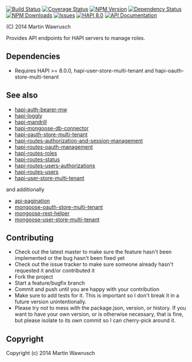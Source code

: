 [![Build Status](https://travis-ci.org/codedoctor/hapi-routes-roles.svg?branch=master)](https://travis-ci.org/codedoctor/hapi-routes-roles)
[![Coverage Status](https://img.shields.io/coveralls/codedoctor/hapi-routes-roles.svg)](https://coveralls.io/r/codedoctor/hapi-routes-roles)
[![NPM Version](http://img.shields.io/npm/v/hapi-routes-roles.svg)](https://www.npmjs.org/package//hapi-routes-roles)
[![Dependency Status](https://gemnasium.com/codedoctor/hapi-routes-roles.svg)](https://gemnasium.com/codedoctor/hapi-routes-roles)
[![NPM Downloads](http://img.shields.io/npm/dm/hapi-routes-roles.svg)](https://www.npmjs.org/package/hapi-routes-roles)
[![Issues](http://img.shields.io/github/issues/codedoctor/hapi-routes-roles.svg)](https://github.com/codedoctor/hapi-routes-roles/issues)
[![HAPI 8.0](http://img.shields.io/badge/hapi-8.0-blue.svg)](http://hapijs.com)
[![API Documentation](http://img.shields.io/badge/API-Documentation-ff69b4.svg)](http://coffeedoc.info/github/codedoctor/hapi-routes-roles)

(C) 2014 Martin Wawrusch

Provides API endpoints for HAPI servers to manage roles.

## Dependencies

* Requires HAPI >= 8.0.0, hapi-user-store-multi-tenant and hapi-oauth-store-multi-tenant

## See also

* [hapi-auth-bearer-mw](https://github.com/codedoctor/hapi-auth-bearer-mw)
* [hapi-loggly](https://github.com/codedoctor/hapi-loggly)
* [hapi-mandrill](https://github.com/codedoctor/hapi-mandrill)
* [hapi-mongoose-db-connector](https://github.com/codedoctor/hapi-mongoose-db-connector)
* [hapi-oauth-store-multi-tenant](https://github.com/codedoctor/hapi-oauth-store-multi-tenant)
* [hapi-routes-authorization-and-session-management](https://github.com/codedoctor/hapi-routes-authorization-and-session-management)
* [hapi-routes-oauth-management](https://github.com/codedoctor/hapi-routes-oauth-management)
* [hapi-routes-roles](https://github.com/codedoctor/hapi-routes-roles)
* [hapi-routes-status](https://github.com/codedoctor/hapi-routes-status)
* [hapi-routes-users-authorizations](https://github.com/codedoctor/hapi-routes-users-authorizations)
* [hapi-routes-users](https://github.com/codedoctor/hapi-routes-users)
* [hapi-user-store-multi-tenant](https://github.com/codedoctor/hapi-user-store-multi-tenant)

and additionally

* [api-pagination](https://github.com/codedoctor/api-pagination)
* [mongoose-oauth-store-multi-tenant](https://github.com/codedoctor/mongoose-oauth-store-multi-tenant)
* [mongoose-rest-helper](https://github.com/codedoctor/mongoose-rest-helper)
* [mongoose-user-store-multi-tenant](https://github.com/codedoctor/mongoose-user-store-multi-tenant)

## Contributing
 
* Check out the latest master to make sure the feature hasn't been implemented or the bug hasn't been fixed yet
* Check out the issue tracker to make sure someone already hasn't requested it and/or contributed it
* Fork the project
* Start a feature/bugfix branch
* Commit and push until you are happy with your contribution
* Make sure to add tests for it. This is important so I don't break it in a future version unintentionally.
* Please try not to mess with the package.json, version, or history. If you want to have your own version, or is otherwise necessary, that is fine, but please isolate to its own commit so I can cherry-pick around it.

## Copyright

Copyright (c) 2014 Martin Wawrusch 


